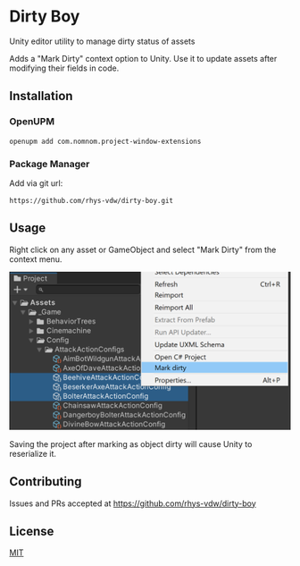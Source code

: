 # Dirty Boy

Unity editor utility to manage dirty status of assets

Adds a "Mark Dirty" context option to Unity. Use it to update assets after modifying their fields in code.

## Installation

### OpenUPM

```
openupm add com.nomnom.project-window-extensions
```

### Package Manager

Add via git url:

```
https://github.com/rhys-vdw/dirty-boy.git
```

## Usage

Right click on any asset or GameObject and select "Mark Dirty" from the context menu.

![Usage](./~Assets/usage.png)

Saving the project after marking as object dirty will cause Unity to reserialize it.

## Contributing

Issues and PRs accepted at https://github.com/rhys-vdw/dirty-boy

## License

[MIT](https://github.com/rhys-vdw/dirty-boy/blob/master/LICENSE)